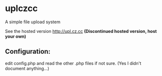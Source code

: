uplczcc
=======

A simple file upload system

See the hosted version http://upl.cz.cc **(Discontinued hosted version, host your own)**

## Configuration:

edit config.php and read the other .php files if not sure. (Yes I didn't document anything...)
